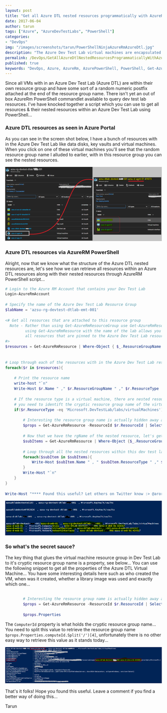 ```yaml
---
layout: post
title: "Get all Azure DTL nested resources programmatically with AzureRm PowerShell"
date: 2017-06-04
author: tarun
tags: ["Azure", "AzureDevTestLabs", "PowerShell"]
categories:
- "DevOps"
img: "/images/screenshots/tarun/PowerShellNinjaAzureRmAzureDtl.jpg"
description: "The Azure Dev Test Lab virtual machines are encapsulated in their own resource group, wondering how you can retrieve all resources and the contents of their nested resource groups programmatically through AzureRm PowerShell... Check this blogpost for a solution to get all Azure DTL nested resource groups and their contents through AzureRm PowerShell..."
permalink: /DevOps/GetAllAzureDtlNestedResourcesProgrammaticallyWithAzureRmPowerShell
published: true
keywords: "DevOps, Azure, AzureRm, AzurePowerShell, PowerShell, Get-AzureRmResource, Dtl, AzureDtl, Azure DevTestLabs, ResourceGroup, ARM, RGT, ResourceGroupName, Microsoft.DevTestLab/labs/virtualMachines"
---
```

Since all VMs with in an Azure Dev Test Lab (Azure DTL) are within their own resource group and have some sort of a random numeric postfix attached at the end of the resource group name. There isn't yet an out of box AzureRm PowerShell commandlet available to query dev test lab resources. I've have knocked together a script which you can use to get all resources & their nested resources within an Azure Dev Test Lab using PowerShell...
<!--more--> 

### Azure DTL resources as seen in Azure Portal
As you can see in the screen shot below, I have a bunch of resources with in the Azure Dev Test Lab like data disks, key vaults and virtual machines. When you click on one of these virtual machines you'll see that the random resource group name I alluded to earlier, with in this resource group you can see the nested resources.  

![All nested resources within Azure DTL in Azure Portal](/images/screenshots/tarun/AzureDtlResourceGroupInAzurePortal.PNG)

### Azure DTL resources via AzureRM PowerShell 
Alright, now that we know what the structure of the Azure DTL nested resources are, let's see how we can retrieve all resources within an Azure DTL resources along with their nested resources through AzureRM PowerShell script... 

``` powershell 
# Login to the Azure RM Account that contains your Dev Test Lab
Login-AzureRmAccount

# Specify the name of the Azure Dev Test Lab Resource Group
$labName = 'azsu-rg-devtest-dtlab-emt-001'

<# Get all resources that are attached to this resource group
  Note - Rather than using Get-AzureRmResourceGroup use Get-AzureRmResource
         using Get-AzureRmResource with the name of the lab allows you to get 
         all resources that are pinned to the Azure Dev Test Lab resource group 
#>
$resources = Get-AzureRmResource | Where-Object { $_.ResourceGroupName -eq $labName } | Sort-Object ResourceType -Descending


# Loop through each of the resources with in the Azure Dev Test Lab resource group 
foreach($r in $resources){

    # Print the resource name 
    write-host "`n"
    Write-Host $r.Name " ," $r.ResourceGroupName " ," $r.ResourceType

    # If the resource type is a virtual machine, there are nested resources within
    # you need to identift the cryptic resource group name of the virtual machine resource 
    if($r.ResourceType -eq 'Microsoft.DevTestLab/labs/virtualMachines'){
        
        # Interesting the resource group name is actually hidden away as a property of this resource group 
        $props = Get-AzureRmResource -ResourceId $r.ResourceId | Select Properties 

        # Now that we have the rgName of the nested resource, let's get the resources in this resource group 
        $subItems = Get-AzureRmResource | Where-Object {$_.ResourceGroupName -eq $props.Properties.computeId.Split('/')[4]} 
        
        # Loop through all the nested resources within this dev test lab virtual machine resource group 
        foreach($subItem in $subItems){
            Write-Host $subItem.Name " , " $subItem.ResourceType " ," $subItem.ResourceGroupName, $subItem
        }
        Write-Host "`n"        
    }
}

Write-Host "**** Found this useful? Let others on Twitter know :> @arora_tarun *****"


```

![Output of PowerShell script for Get all nested resources within Azure DTL with AzureRm PowerShell](/images/screenshots/tarun/OutputOfAzureDtlGetAllResourcesByPowerShell.png)

### So what's the secret sauce? 
The key thing that glues the virtual machine resource group in Dev Test Lab to it's cryptic resource group name is a property, see below... You can use the following snippet to get all the properties of the Azure DTL Virtual Machine... You have some interesting details here such as who created the VM, when was it created, whether a library image was used and exactly which one... 

``` powershell

        # Interesting the resource group name is actually hidden away as a property of this resource group 
        $props = Get-AzureRmResource -ResourceId $r.ResourceId | Select Properties 

        $props.Properties

```

The `ComputerId` property is what holds the cryptic resource group name... You need to split this value to retrieve the resource group name `$props.Properties.computeId.Split('/')[4]`, unfortunately there is no other easy way to retrieve this value as it stands today... 

![Get all Azure DTL Virtual Machine Properties Programmatically with AzureRm PowerShell](/images/screenshots/tarun/AzureDtlVmPropertiesPowerShellAzureRm.png)

That's it folks! Hope you found this useful. Leave a comment if you find a better way of doing this... 

Tarun 